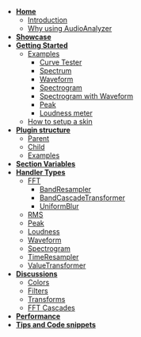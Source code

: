 - [**Home**](/home.md)
  - [Introduction](/docs/introduction.md)
  - [Why using AudioAnalyzer](/docs/why.md)
- [**Showcase**](/docs/showcase.md)
- [**Getting Started**](/docs/getting-started.md)
  - [Examples](/docs/examples/examples.md)
    - [Curve Tester](/docs/examples/curve-tester.md)
    - [Spectrum](/docs/examples/spectrum.md)
    - [Waveform](/docs/examples/waveform.md)
    - [Spectrogram](/docs/examples/spectrogram.md)
    - [Spectrogram with Waveform](/docs/examples/spectrogram-with-waveform.md)
    - [Peak](/docs/examples/peak.md)
    - [Loudness meter](/docs/examples/loudness.md)
  - [How to setup a skin](/docs/skin-setup.md)
- [**Plugin structure**](/docs/plugin-structure/plugin-structure.md)
  - [Parent](/docs/plugin-structure/parent.md)
  - [Child](/docs/plugin-structure/child.md)
  - [Examples]()
- [**Section Variables**](/docs/section-vars.md)
- [**Handler Types**](/docs/handler-types/handler-types.md)
  <!-- - [What is a Handler](/docs/handler-types/what-is-a-handler.md) -->
  - [FFT](/docs/handler-types/fft/fft.md)
    - [BandResampler](/docs/handler-types/fft/band-resampler.md)
    - [BandCascadeTransformer](/docs/handler-types/fft/band-cascade-transformer.md)
    - [UniformBlur](/docs/handler-types/fft/uniform-blur.md)
  - [RMS](/docs/handler-types/rms.md)
  - [Peak](/docs/handler-types/peak.md)
  - [Loudness](/docs/handler-types/loudness.md)
  - [Waveform](/docs/handler-types/waveform.md)
  - [Spectrogram](/docs/handler-types/spectrogram.md)
  - [TimeResampler](/docs/handler-types/time-resampler.md)
  - [ValueTransformer](/docs/handler-types/value-transformer.md)
- [**Discussions**](/docs/discussions/discussions.md)
  - [Colors](/docs/discussions/colors.md)
  - [Filters](/docs/discussions/filters.md)
  - [Transforms](/docs/discussions/transforms.md)
  - [FFT Cascades](/docs/discussions/fft-cascades.md)
- [**Performance**]()
- [**Tips and Code snippets**]()
